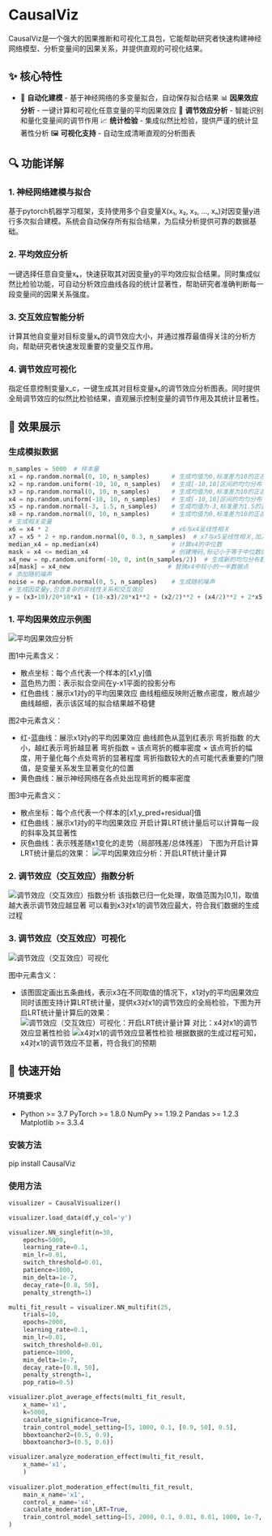 # CausalViz
CausalViz是一个强大的因果推断和可视化工具包，它能帮助研究者快速构建神经网络模型、分析变量间的因果关系，并提供直观的可视化结果。

## ✨ 核心特性
- 🔨 **自动化建模** - 基于神经网络的多变量拟合，自动保存拟合结果
  📊 **因果效应分析** - 一键计算和可视化任意变量的平均因果效应
  🎯 **调节效应分析** - 智能识别和量化变量间的调节作用
  📈 **统计检验** - 集成似然比检验，提供严谨的统计显著性分析
  🖼️ **可视化支持** - 自动生成清晰直观的分析图表

## 🔍 功能详解
### 1. 神经网络建模与拟合
基于pytorch机器学习框架，支持使用多个自变量X(x₁, x₂, x₃, ..., xₙ)对因变量y进行多次拟合建模。系统会自动保存所有拟合结果，为后续分析提供可靠的数据基础。
### 2. 平均效应分析
一键选择任意自变量xₖ，快速获取其对因变量y的平均效应拟合结果。同时集成似然比检验功能，可自动分析效应曲线各段的统计显著性，帮助研究者准确判断每一段变量间的因果关系强度。
### 3. 交互效应智能分析
计算其他自变量对目标变量xₖ的调节效应大小，并通过推荐最值得关注的分析方向，帮助研究者快速发现重要的变量交互作用。
### 4. 调节效应可视化
指定任意控制变量x_c，一键生成其对目标变量xₖ的调节效应分析图表。同时提供全局调节效应的似然比检验结果，直观展示控制变量的调节作用及其统计显著性。

## 🎨 效果展示
### 生成模拟数据
```python
n_samples = 5000  # 样本量
x1 = np.random.normal(0, 10, n_samples)      # 生成均值为0,标准差为10的正态分布
x2 = np.random.uniform(-10, 10, n_samples)   # 生成[-10,10]区间的均匀分布
x3 = np.random.normal(0, 10, n_samples)      # 生成均值为0,标准差为10的正态分布
x4 = np.random.uniform(-10, 10, n_samples)   # 生成[-10,10]区间的均匀分布
x5 = np.random.normal(-3, 1.5, n_samples)    # 生成均值为-3,标准差为1.5的正态分布
x8 = np.random.normal(0, 10, n_samples)      # 生成均值为0,标准差为10的正态分布
# 生成相关变量
x6 = x4 * 2                                  # x6与x4呈线性相关
x7 = x5 * 2 + np.random.normal(0, 0.3, n_samples)  # x7与x5呈线性相关,加入随机噪声
median_x4 = np.median(x4)                    # 计算x4的中位数
mask = x4 <= median_x4                       # 创建掩码,标记小于等于中位数的点
x4_new = np.random.uniform(-10, 0, int(n_samples/2))  # 生成新的均匀分布数据
x4[mask] = x4_new                           # 替换x4中较小的一半数据点
# 添加随机噪声
noise = np.random.normal(0, 5, n_samples)    # 生成随机噪声
# 生成因变量y,包含复杂的非线性关系和交互效应
y = (x3+10)/20*10*x1 + (10-x3)/20*x1**2 + (x2/2)**2 + (x4/2)**2 + 2*x5 + x6 + x7 + 2*x8 + noise
```
### 1. 平均因果效应示例图

![平均因果效应分析](https://github.com/user-attachments/assets/54b207b6-42a5-405f-9a4a-0e30f30ad007)

图1中元素含义：
- 散点坐标：每个点代表一个样本的[x1,y]值
- 蓝色热力图：表示拟合空间在y-x1平面的投影分布
- 红色曲线：展示x1对y的平均因果效应
            曲线粗细反映附近散点密度，散点越少曲线越细，表示该区域的拟合结果越不稳健

图2中元素含义：
- 红-蓝曲线：展示x1对y的平均因果效应
            曲线颜色从蓝到红表示 弯折指数 的大小，越红表示弯折越显著
            弯折指数 = 该点弯折的概率密度 × 该点弯折的幅度，用于量化每个点处弯折的显著程度
            弯折指数较大的点可能代表重要的门限值，是变量关系发生显著变化的位置
- 黄色曲线：展示神经网络在各点处出现弯折的概率密度

图3中元素含义：
- 散点坐标：每个点代表一个样本的[x1,y_pred+residual]值
- 红色曲线：展示x1对y的平均因果效应
            开启计算LRT统计量后可以计算每一段的斜率及其显著性
- 灰色曲线：表示残差随x1变化的走势（局部残差/总体残差）
下图为开启计算LRT统计量后的效果：
![平均因果效应分析：开启LRT统计量计算](https://github.com/user-attachments/assets/b696642d-0441-46cb-8680-55e3a16941ef)

### 2. 调节效应（交互效应）指数分析

![调节效应（交互效应）指数分析](https://github.com/user-attachments/assets/5729d300-1776-4ea6-919b-fff3a007557e)
该指数已归一化处理，取值范围为[0,1]，取值越大表示调节效应越显著
可以看到x3对x1的调节效应最大，符合我们数据的生成过程

### 3. 调节效应（交互效应）可视化

![调节效应（交互效应）可视化](https://github.com/user-attachments/assets/2bcdd537-32e3-4e9d-929c-6a3cd88c623c)

图中元素含义：
- 该图固定画出五条曲线，表示x3在不同取值的情况下，x1对y的平均因果效应
同时该图支持计算LRT统计量，提供x3对x1的调节效应的全局检验，下图为开启LRT统计量计算后的效果：
![调节效应（交互效应）可视化：开启LRT统计量计算](1734934404764.png)
对比：x4对x1的调节效应显著性检验
![x4对x1的调节效应显著性检验](1734934538003.png)
根据数据的生成过程可知，x4对x1的调节效应不显著，符合我们的预期

## 🚀 快速开始

### 环境要求
- Python >= 3.7
 PyTorch >= 1.8.0
 NumPy >= 1.19.2
 Pandas >= 1.2.3
 Matplotlib >= 3.3.4
### 安装方法
pip install CausalViz
### 使用方法
```python
visualizer = CausalVisualizer()

visualizer.load_data(df,y_col='y')

visualizer.NN_singlefit(n=30,
    epochs=5000,
    learning_rate=0.1,
    min_lr=0.01,
    switch_threshold=0.01,
    patience=1000,
    min_delta=1e-7,
    decay_rate=[0.8, 50],
    penalty_strength=1)

multi_fit_result = visualizer.NN_multifit(25,
    trials=10,
    epochs=2000,
    learning_rate=0.1,
    min_lr=0.01,
    switch_threshold=0.01,
    patience=1000,
    min_delta=1e-7,
    decay_rate=[0.8, 50],
    penalty_strength=1,
    pop_ratio=0.5)

visualizer.plot_average_effects(multi_fit_result,
    x_name='x1',
    k=5000,
    caculate_significance=True,
    train_control_model_setting=[5, 1000, 0.1, [0.9, 50], 0.5],
    bboxtoanchor2=(0.5, 0.9),
    bboxtoanchor3=(0.5, 0.6))

visualizer.analyze_moderation_effect(multi_fit_result,
    x_name='x1',
    )
    
visualizer.plot_moderation_effect(multi_fit_result,
    main_x_name='x1',
    control_x_name='x4',
    caculate_moderation_LRT=True,
    train_control_model_setting=[5, 2000, 0.1, 0.01, 0.01, 1000, 1e-7, [0.8, 50], 0.5]
)
```





